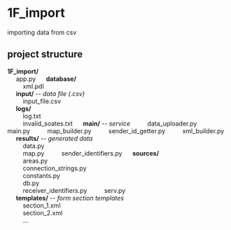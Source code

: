 # 1F_import
importing data from csv

## project structure
**1F_import/**  
&nbsp;&nbsp;&nbsp;&nbsp; app.py
&nbsp;&nbsp;&nbsp;&nbsp; **database/**  
&nbsp;&nbsp;&nbsp;&nbsp;&nbsp;&nbsp;&nbsp;&nbsp; xml.pdl  
&nbsp;&nbsp;&nbsp;&nbsp; **input/** *-- data file (.csv)*  
&nbsp;&nbsp;&nbsp;&nbsp;&nbsp;&nbsp;&nbsp;&nbsp; input_file.csv  
&nbsp;&nbsp;&nbsp;&nbsp; **logs/**  
&nbsp;&nbsp;&nbsp;&nbsp;&nbsp;&nbsp;&nbsp;&nbsp; log.txt  
&nbsp;&nbsp;&nbsp;&nbsp;&nbsp;&nbsp;&nbsp;&nbsp; invalid_soates.txt
&nbsp;&nbsp;&nbsp;&nbsp; **main/** *-- service*
&nbsp;&nbsp;&nbsp;&nbsp;&nbsp;&nbsp;&nbsp;&nbsp; data_uploader.py
&nbsp;&nbsp;&nbsp;&nbsp;&nbsp;&nbsp;&nbsp;&nbsp; main.py
&nbsp;&nbsp;&nbsp;&nbsp;&nbsp;&nbsp;&nbsp;&nbsp; map_builder.py
&nbsp;&nbsp;&nbsp;&nbsp;&nbsp;&nbsp;&nbsp;&nbsp; sender_id_getter.py
&nbsp;&nbsp;&nbsp;&nbsp;&nbsp;&nbsp;&nbsp;&nbsp; xml_builder.py
&nbsp;&nbsp;&nbsp;&nbsp; **results/** *-- generated data*  
&nbsp;&nbsp;&nbsp;&nbsp;&nbsp;&nbsp;&nbsp;&nbsp; data.py  
&nbsp;&nbsp;&nbsp;&nbsp;&nbsp;&nbsp;&nbsp;&nbsp; map.py
&nbsp;&nbsp;&nbsp;&nbsp;&nbsp;&nbsp;&nbsp;&nbsp; sender_identifiers.py
&nbsp;&nbsp;&nbsp;&nbsp; **sources/**  
&nbsp;&nbsp;&nbsp;&nbsp;&nbsp;&nbsp;&nbsp;&nbsp; areas.py  
&nbsp;&nbsp;&nbsp;&nbsp;&nbsp;&nbsp;&nbsp;&nbsp; connection_strings.py  
&nbsp;&nbsp;&nbsp;&nbsp;&nbsp;&nbsp;&nbsp;&nbsp; constants.py  
&nbsp;&nbsp;&nbsp;&nbsp;&nbsp;&nbsp;&nbsp;&nbsp; db.py  
&nbsp;&nbsp;&nbsp;&nbsp;&nbsp;&nbsp;&nbsp;&nbsp; receiver_identifiers.py
&nbsp;&nbsp;&nbsp;&nbsp;&nbsp;&nbsp;&nbsp;&nbsp; serv.py  
&nbsp;&nbsp;&nbsp;&nbsp; **templates/** *-- form section templates*  
&nbsp;&nbsp;&nbsp;&nbsp;&nbsp;&nbsp;&nbsp;&nbsp; section_1.xml  
&nbsp;&nbsp;&nbsp;&nbsp;&nbsp;&nbsp;&nbsp;&nbsp; section_2.xml  
&nbsp;&nbsp;&nbsp;&nbsp;&nbsp;&nbsp;&nbsp;&nbsp; ...  
